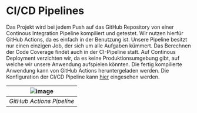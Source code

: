 # CI/CD Pipelines
Das Projekt wird bei jedem Push auf das GitHub Repository von einer Continous Integration
Pipeline kompiliert und getestet. Wir nutzen hierfür GitHub Actions, da es einfach in der
Benutzung ist. Unsere Pipeline besitzt nur einen einzigen Job, der sich um alle Aufgaben
kümmert. Das Berechnen der Code Coverage findet auch in der CI-Pipeline statt.
Auf Continous Deployment verzichten wir, da es keine Produktionsumgebung gibt, auf welche
wir unsere Anwendung aufspielen könnten. Die fertig kompilierte Anwendung kann von GitHub
Actions heruntergeladen werden. Die Konfiguration der CI/CD Pipeline kann [hier](https://github.com/Chrissi-Ruege/HealthKeeper/blob/main/.github/workflows/dotnet.yml) eingesehen werden.

| ![image](https://github.com/Chrissi-Ruege/HealthKeeper/assets/20227840/f4692572-11ae-4cba-80c1-a9061f079af6) | 
|:--:| 
| *GitHub Actions Pipeline* |
